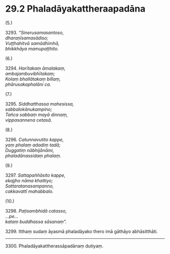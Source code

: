 # 29.2 Phaladāyakattheraapadāna

(5.)

3293\. _“Sinerusamasantoso,_  
_dharaṇīsamasādiso;_  
_Vuṭṭhahitvā samādhimhā,_  
_bhikkhāya mamupaṭṭhito._  

(6.)

3294\. _Harītakaṃ āmalakaṃ,_  
_ambajambuvibhītakaṃ;_  
_Kolaṃ bhallātakaṃ billaṃ,_  
_phārusakaphalāni ca._  

(7.)

3295\. _Siddhatthassa mahesissa,_  
_sabbalokānukampino;_  
_Tañca sabbaṃ mayā dinnaṃ,_  
_vippasannena cetasā._  

(8.)

3296\. _Catunnavutito kappe,_  
_yaṃ phalaṃ adadiṃ tadā;_  
_Duggatiṃ nābhijānāmi,_  
_phaladānassidaṃ phalaṃ._  

(9.)

3297\. _Sattapaññāsito kappe,_  
_ekajjho nāma khattiyo;_  
_Sattaratanasampanno,_  
_cakkavattī mahabbalo._  

(10.)

3298\. _Paṭisambhidā catasso,_  
_…pe…_  
_kataṃ buddhassa sāsanaṃ”._  

3299\. Itthaṃ sudaṃ āyasmā phaladāyako thero imā gāthāyo abhāsitthāti.

---

3300\. Phaladāyakattherassāpadānaṃ dutiyaṃ.
